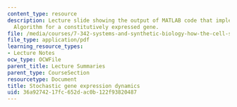 ```yaml
---
content_type: resource
description: Lecture slide showing the output of MATLAB code that implements the Gillespie
  Algorithm for a constitutively expressed gene.
file: /media/courses/7-342-systems-and-synthetic-biology-how-the-cell-solves-problems-fall-2010/36a9274217fc652dac0b122f93820487_MIT7_342_F10_output.pdf.pdf
file_type: application/pdf
learning_resource_types:
- Lecture Notes
ocw_type: OCWFile
parent_title: Lecture Summaries
parent_type: CourseSection
resourcetype: Document
title: Stochastic gene expression dynamics
uid: 36a92742-17fc-652d-ac0b-122f93820487
---
```

